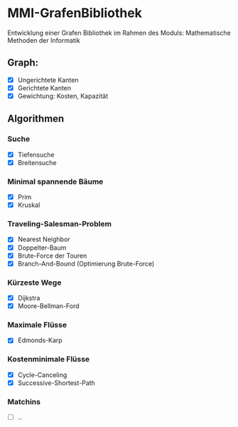 # MMI-GrafenBibliothek

Entwicklung einer Grafen Bibliothek im Rahmen des Moduls: Mathematische Methoden der Informatik

## Graph:
- [x] Ungerichtete Kanten
- [x] Gerichtete Kanten
- [x] Gewichtung: Kosten, Kapazität

## Algorithmen
### Suche
- [x] Tiefensuche
- [x] Breitensuche
### Minimal spannende Bäume
- [x] Prim
- [x] Kruskal
### Traveling-Salesman-Problem
- [x] Nearest Neighbor
- [x] Doppelter-Baum
- [x] Brute-Force der Touren
- [x] Branch-And-Bound (Optimierung Brute-Force)
### Kürzeste Wege
- [x] Dijkstra
- [x] Moore-Bellman-Ford
### Maximale Flüsse
- [x] Edmonds-Karp
### Kostenminimale Flüsse
- [x] Cycle-Canceling
- [x] Successive-Shortest-Path
### Matchins
- [ ] ..
